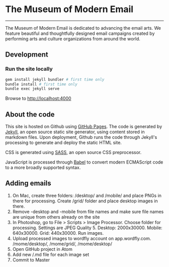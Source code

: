 # The Museum of Modern Email
----------------------------

The Museum of Modern Email is dedicated to advancing the email arts. We feature beautiful and thoughtfully designed email campaigns created by performing arts and culture organizations from around the world.

Development
-----------

### Run the site locally
```bash
gem install jekyll bundler # first time only
bundle install # first time only
bundle exec jekyll serve
```

Browse to [http://localhost:4000](http://localhost:4000)

About the code
--------------

This site is hosted on Github using [GitHub Pages](http://pages.github.com/). The code is generated by [Jekyll](http://jekyllrb.com), an open source static site generator, using content stored in markdown files. Upon deployment, Github runs the code through Jekyll's processing to generate and deploy the static HTML site.

CSS is generated using [SASS](https://sass-lang.com/), an open source CSS preprocessor.

JavaScript is processed through [Babel](https://babeljs.io/) to convert modern ECMAScript code to a more broadly supported syntax.


Adding emails
--------------

1. On Mac, create three folders: /desktop/ and /mobile/ and place PNGs in there for processing. Create /grid/ folder and place desktop images in there.
2. Remove -desktop and -mobile from file names and make sure file names are unique from others already on the site
3. In Photoshop, go to File > Scripts > Image Processor. Choose folder for processing. Settings are JPEG Quality 5. Desktop: 2000x30000. Mobile: 640x30000. Grid: 440x30000. Run images.
4. Upload processed images to wordfly account on app.wordfly.com. /mome/desktop/, /mome/grid/, /mome/desktop/
5. Open GitHub project in Atom
6. Add new /.md file for each image set
7. Commit to Master
